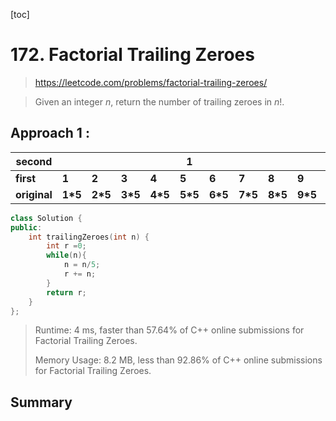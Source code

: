 [toc]

# 172. Factorial Trailing Zeroes

> https://leetcode.com/problems/factorial-trailing-zeroes/

> Given an integer *n*, return the number of trailing zeroes in *n*!.

## Approach 1 : 

| second       |          |          |          |          | 1        |          |          |          |          | 2           |
| ------------ | -------- | -------- | -------- | -------- | -------- | -------- | -------- | -------- | -------- | ----------- |
| **first**    | **1**    | **2**    | **3**    | **4**    | **5**    | **6**    | **7**    | **8**    | **9**    | **5*2**     |
| **original** | **1\*5** | **2\*5** | **3\*5** | **4\*5** | **5\*5** | **6\*5** | **7\*5** | **8\*5** | **9\*5** | **5\*5\*2** |

```cpp
class Solution {
public:
    int trailingZeroes(int n) {
        int r =0;
        while(n){
            n = n/5;
            r += n;
        }
        return r;
    }
};
```
> Runtime: 4 ms, faster than 57.64% of C++ online submissions for Factorial Trailing Zeroes.
>
> Memory Usage: 8.2 MB, less than 92.86% of C++ online submissions for Factorial Trailing Zeroes.

## Summary



